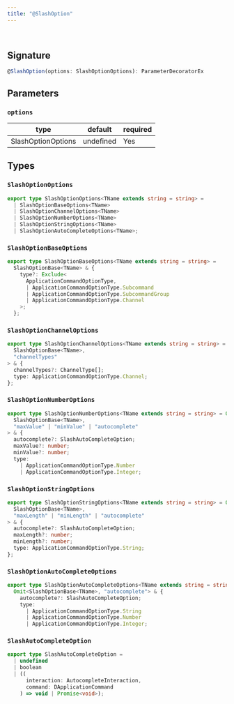 ```yaml
---
title: "@SlashOption"
---
```


<br/>

## Signature

```ts
@SlashOption(options: SlashOptionOptions): ParameterDecoratorEx  
```

## Parameters

### `options`
| type      | default | required |
| --------- | ------- | -------- |
| SlashOptionOptions | undefined    | Yes      |

## Types

### `SlashOptionOptions`

```ts
export type SlashOptionOptions<TName extends string = string> =
  | SlashOptionBaseOptions<TName>
  | SlashOptionChannelOptions<TName>
  | SlashOptionNumberOptions<TName>
  | SlashOptionStringOptions<TName>
  | SlashOptionAutoCompleteOptions<TName>;
```

### `SlashOptionBaseOptions`

```ts
export type SlashOptionBaseOptions<TName extends string = string> =
  SlashOptionBase<TName> & {
    type?: Exclude<
      ApplicationCommandOptionType,
      | ApplicationCommandOptionType.Subcommand
      | ApplicationCommandOptionType.SubcommandGroup
      | ApplicationCommandOptionType.Channel
    >;
  };
```

### `SlashOptionChannelOptions`

```ts
export type SlashOptionChannelOptions<TName extends string = string> = Omit<
  SlashOptionBase<TName>,
  "channelTypes"
> & {
  channelTypes?: ChannelType[];
  type: ApplicationCommandOptionType.Channel;
};
```

### `SlashOptionNumberOptions`

```ts
export type SlashOptionNumberOptions<TName extends string = string> = Omit<
  SlashOptionBase<TName>,
  "maxValue" | "minValue" | "autocomplete"
> & {
  autocomplete?: SlashAutoCompleteOption;
  maxValue?: number;
  minValue?: number;
  type:
    | ApplicationCommandOptionType.Number
    | ApplicationCommandOptionType.Integer;
```

### `SlashOptionStringOptions`

```ts
export type SlashOptionStringOptions<TName extends string = string> = Omit<
  SlashOptionBase<TName>,
  "maxLength" | "minLength" | "autocomplete"
> & {
  autocomplete?: SlashAutoCompleteOption;
  maxLength?: number;
  minLength?: number;
  type: ApplicationCommandOptionType.String;
};
```

### `SlashOptionAutoCompleteOptions`

```ts
export type SlashOptionAutoCompleteOptions<TName extends string = string> =
  Omit<SlashOptionBase<TName>, "autocomplete"> & {
    autocomplete?: SlashAutoCompleteOption;
    type:
      | ApplicationCommandOptionType.String
      | ApplicationCommandOptionType.Number
      | ApplicationCommandOptionType.Integer;
```

### `SlashAutoCompleteOption`

```ts
export type SlashAutoCompleteOption =
  | undefined
  | boolean
  | ((
      interaction: AutocompleteInteraction,
      command: DApplicationCommand
    ) => void | Promise<void>);
```